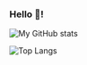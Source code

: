 ### Hello 👋!

<!--
**avandolder/avandolder** is a ✨ _special_ ✨ repository because its `README.md` (this file) appears on your GitHub profile.
-->

![My GitHub stats](https://github-readme-stats.vercel.app/api?username=avandolder&count_private=true&show_icons=true&include_all_commits=true&theme=merko)

![Top Langs](https://github-readme-stats.vercel.app/api/top-langs/?username=avandolder&layout=compact&theme=merko)
